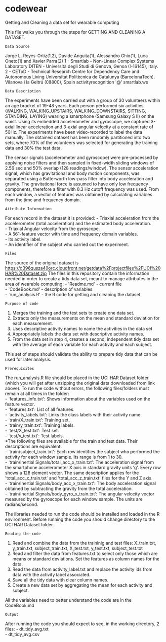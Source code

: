 # codewear
Getting and Cleaning a data set for wearable computing

This file walks you through the steps for GETTING AND CLEANING A DATASET.


	Data Source

Jorge L. Reyes-Ortiz(1,2), Davide Anguita(1), Alessandro Ghio(1), Luca Oneto(1) and Xavier Parra(2)
1 - Smartlab - Non-Linear Complex Systems Laboratory
DITEN - Università degli Studi di Genova, Genoa (I-16145), Italy. 
2 - CETpD - Technical Research Centre for Dependency Care and Autonomous Living
Universitat Politècnica de Catalunya (BarcelonaTech). Vilanova i la Geltrú (08800), Spain
activityrecognition '@' smartlab.ws


	Data Description

The experiments have been carried out with a group of 30 volunteers within an age bracket of 19-48 years. Each person performed six activities (WALKING, WALKING_UPSTAIRS, WALKING_DOWNSTAIRS, SITTING, STANDING, LAYING) wearing a smartphone (Samsung Galaxy S II) on the waist. Using its embedded accelerometer and gyroscope, we captured 3-axial linear acceleration and 3-axial angular velocity at a constant rate of 50Hz. The experiments have been video-recorded to label the data manually. The obtained dataset has been randomly partitioned into two sets, where 70% of the volunteers was selected for generating the training data and 30% the test data. 

The sensor signals (accelerometer and gyroscope) were pre-processed by applying noise filters and then sampled in fixed-width sliding windows of 2.56 sec and 50% overlap (128 readings/window). The sensor acceleration signal, which has gravitational and body motion components, was separated using a Butterworth low-pass filter into body acceleration and gravity. The gravitational force is assumed to have only low frequency components, therefore a filter with 0.3 Hz cutoff frequency was used. From each window, a vector of features was obtained by calculating variables from the time and frequency domain.


	Attribute Information

For each record in the dataset it is provided: 
	- Triaxial acceleration from the accelerometer (total acceleration) and the estimated body acceleration.   
	- Triaxial Angular velocity from the gyroscope.   
	- A 561-feature vector with time and frequency domain variables.   
	- Its activity label.   
	- An identifier of the subject who carried out the experiment.  


	Files

The source of the original dataset is   https://d396qusza40orc.cloudfront.net/getdata%2Fprojectfiles%2FUCI%20HAR%20Dataset.zip
The files in this repository contain the information needed in order to create a tidy data set, meant to manage attributes in the area of wearable computing:
    - 'Readme.md' - current file   
    - 'CodeBook.md' - description of variables  
    - 'run_analysis.R' - the R code for getting and cleaning the dataset  
	

	Purpose of code

1. Merges the training and the test sets to create one data set.
2. Extracts only the measurements on the mean and standard deviation for each measurement.
3. Uses descriptive activity names to name the activities in the data set
4. Appropriately labels the data set with descriptive activity names.
5. From the data set in step 4, creates a second, independent tidy data set with the average of each variable for each activity and each subject.  

This set of steps should validate the ability to prepare tidy data that can be used for later analysis.


	Prerequisites		
	
The run_analysis.R file should be placed in the UCI HAR Dataset folder (which you will get after unzipping the original data downloaded from link above). 
To run the code without errors, the following files/folders must remain at all times in the folder:  
	- 'features_info.txt': Shows information about the variables used on the feature vector.  
	- 'features.txt': List of all features.  
	- 'activity_labels.txt': Links the class labels with their activity name.  
	- 'train/X_train.txt': Training set.  
	- 'train/y_train.txt': Training labels.  
	- 'test/X_test.txt': Test set.  
	- 'test/y_test.txt': Test labels.  
	*The following files are available for the train and test data. Their descriptions are equivalent.   
	- 'train/subject_train.txt': Each row identifies the subject who performed the activity for each window sample. Its range is from 1 to 30.   
	- 'train/Inertial Signals/total_acc_x_train.txt': The acceleration signal from the smartphone accelerometer X axis in standard gravity units 'g'. Every row shows a 128 element vector. The same description applies for the 'total_acc_x_train.txt' and 'total_acc_z_train.txt' files for the Y and Z axis.   
	- 'train/Inertial Signals/body_acc_x_train.txt': The body acceleration signal obtained by subtracting the gravity from the total acceleration.   
	- 'train/Inertial Signals/body_gyro_x_train.txt': The angular velocity vector measured by the gyroscope for each window sample. The units are radians/second.   

The libraries needed to run the code should be installed and loaded in the R environment.
Before running the code you should change directory to the UCI HAR Dataset folder.


	Reading the code

1. Read and combine the data from the traininig and test files: X_train.txt, y_train.txt, subject_train.txt, X_test.txt, y_test.txt, subject_test.txt
2. Read and filter the data from features.txt to select only those which are means or standard deviations. Set the features as column names for the data.
3. Read the data from activity_label.txt and replace the activity ids from data with the activity label associated.
4. Save all the tidy data with clear column names.
5. Create a new data set by aggregating the mean for each activity and subject.

All the variables need to better understand the code are in the CodeBook.md		
		
	Output	
	
After running the code you should expect to see, in the working directory, 2 files:
	- dt_tidy_avg.txt  
	- dt_tidy_avg.csv   
		

